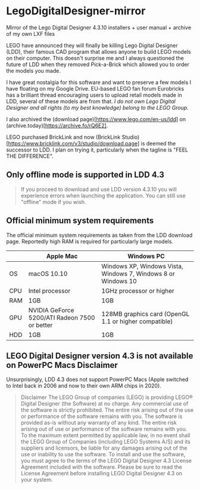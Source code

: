 # LegoDigitalDesigner-mirror
Mirror of the Lego Digital Designer 4.3.10 installers + user manual + archive of my own LXF files

LEGO have announced they will finally be killing Lego Digital Designer (LDD), their famous CAD program that allows anyone to build LEGO models on their computer. This doesn't surprise me and I always questioned the future of LDD when they removed Pick-a-Brick which allowed you to order the models you made.

I have great nostalgia for this software and want to preserve a few models I have floating on my Google Drive. EU-based LEGO fan forum Eurobricks has a brilliant thread encouraging users to upload retail models made in LDD, several of these models are from that. *I do not own Lego Digital Designer and all rights (to my best knowledge) belong to the LEGO Group.*

I also archived the (download page)[https://www.lego.com/en-us/ldd] on (archive.today)[https://archive.fo/rQ6E2].

LEGO purchased BrickLink and now (BrickLink Studio)[https://www.bricklink.com/v3/studio/download.page] is deemed the successor to LDD. I plan on trying it, particularly when the tagline is "FEEL THE DIFFERENCE".

## Only offline mode is supported in LDD 4.3

>If you proceed to download and use LDD version 4.3.10 you will experience errors when launching the application. You can still use "offline" mode if you wish.

## Official minimum system requirements

The official minimum system requirements as taken from the LDD download page. Reportedly high RAM is required for particularly large models.

| &nbsp; | Apple Mac | Windows PC |
|--------|-----------| -----------|
| OS  | macOS 10.10  | Windows XP, Windows Vista, Windows 7, Windows 8 or Windows 10 |
| CPU | Intel processor  | 1GHz processor or higher |
| RAM | 1GB  | 1GB |
| GPU | NVIDIA GeForce 5200/ATI Radeon 7500 or better | 128MB graphics card (OpenGL 1.1 or higher compatible)  |
| HDD | 1GB | 1GB |

## LEGO Digital Designer version 4.3 is not available on PowerPC Macs Disclaimer

Unsurprisingly, LDD 4.3 does not support PowerPC Macs (Apple switched to Intel back in 2006 and now to their own ARM chips in 2020).

> Disclaimer The LEGO Group of companies (LEGO) is providing LEGO® Digital Designer (the Software) at no charge. Any commercial use of the software is strictly prohibited. The entire risk arising out of the use or performance of the software remains with you. The software is provided as-is without any warranty of any kind. The entire risk arising out of use or performance of the software remains with you. To the maximum extent permitted by applicable law, in no event shall the LEGO Group of Companies (including LEGO Systems A/S) and its suppliers and licensors, be liable for any damages arising out of the use or inability to use the software. To install and use the software, you must agree to the terms of the LEGO Digital Designer 4.3 License Agreement included with the software. Please be sure to read the License Agreement before installing LEGO Digital Designer 4.3 on your system.